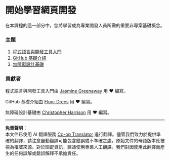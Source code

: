 <!--
CO_OP_TRANSLATOR_METADATA:
{
  "original_hash": "770d9f83dddc841c19f210dee5fe0712",
  "translation_date": "2025-10-03T13:26:12+00:00",
  "source_file": "1-getting-started-lessons/README.md",
  "language_code": "tw"
}
-->
# 開始學習網頁開發

在本課程的這一部分中，您將學習成為專業開發人員所需的重要非專案基礎概念。

### 主題

1. [程式語言與開發工具入門](1-intro-to-programming-languages/README.md)
2. [GitHub 基礎介紹](2-github-basics/README.md)
3. [無障礙設計基礎](3-accessibility/README.md)

### 貢獻者

程式語言與開發工具入門由 [Jasmine Greenaway](https://twitter.com/paladique) 用 ♥️ 編寫。

GitHub 基礎介紹由 [Floor Drees](https://twitter.com/floordrees) 用 ♥️ 編寫。

無障礙設計基礎由 [Christopher Harrison](https://twitter.com/geektrainer) 用 ♥️ 編寫。

---

**免責聲明**：  
本文件已使用 AI 翻譯服務 [Co-op Translator](https://github.com/Azure/co-op-translator) 進行翻譯。儘管我們致力於提供準確的翻譯，請注意自動翻譯可能包含錯誤或不準確之處。原始文件的母語版本應被視為權威來源。對於關鍵資訊，建議使用專業人工翻譯。我們對因使用此翻譯而產生的任何誤解或錯誤解釋不承擔責任。